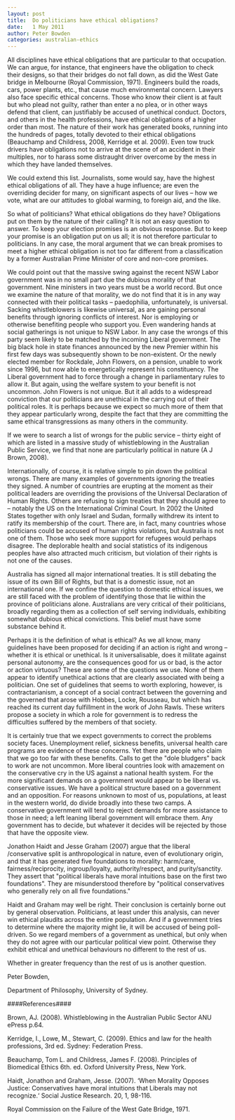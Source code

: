 ```yaml
---
layout: post
title:  Do politicians have ethical obligations?
date:   1 May 2011
author: Peter Bowden
categories: australian-ethics
---
```


All disciplines have ethical obligations that are particular to that occupation. We can argue, for instance, that engineers have the obligation to check their designs, so that their bridges do not fall down, as did the West Gate bridge in Melbourne (Royal Commission, 1971). Engineers build the roads, cars, power plants, etc., that cause much environmental concern. Lawyers also face specific ethical concerns. Those who know their client is at fault but who plead not guilty, rather than enter a no plea, or in other ways defend that client, can justifiably be accused of unethical conduct. Doctors, and others in the health professions, have ethical obligations of a higher order than most. The nature of their work has generated books, running into the hundreds of pages, totally devoted to their ethical obligations (Beauchamp and Childress, 2008, Kerridge et al. 2009). Even tow truck drivers have obligations not to arrive at the scene of an accident in their multiples, nor to harass some distraught driver overcome by the mess in which they have landed themselves.

We could extend this list. Journalists, some would say, have the highest ethical obligations of all. They have a huge influence; are even the overriding decider for many, on significant aspects of our lives – how we vote, what are our attitudes to global warming, to foreign aid, and the like.

So what of politicians? What ethical obligations do they have? Obligations put on them by the nature of their calling? It is not an easy question to answer. To keep your election promises is an obvious response. But to keep your promise is an obligation put on us all; it is not therefore particular to politicians. In any case, the moral argument that we can break promises to meet a higher ethical obligation is not too far different from a classification by a former Australian Prime Minister of core and non-core promises.

We could point out that the massive swing against the recent NSW Labor government was in no small part due the dubious morality of that government. Nine ministers in two years must be a world record. But once we examine the nature of that morality, we do not find that it is in any way connected with their political tasks – paedophilia, unfortunately, is universal. Sacking whistleblowers is likewise universal, as are gaining personal benefits through ignoring conflicts of interest. Nor is employing or otherwise benefiting people who support you. Even wandering hands at social gatherings is not unique to NSW Labor. In any case the wrongs of this party seem likely to be matched by the incoming Liberal government. The big black hole in state finances announced by the new Premier within his first few days was subsequently shown to be non-existent. Or the newly elected member for Rockdale, John Flowers, on a pension, unable to work since 1996, but now able to energetically represent his constituency. The Liberal government had to force through a change in parliamentary rules to allow it. But again, using the welfare system to your benefit is not uncommon. John Flowers is not unique. But it all adds to a widespread conviction that our politicians are unethical in the carrying out of their political roles. It is perhaps because we expect so much more of them that they appear particularly wrong, despite the fact that they are committing the same ethical transgressions as many others in the community.

If we were to search a list of wrongs for the public service – thirty eight of which are listed in a massive study of whistleblowing in the Australian Public Service, we find that none are particularly political in nature (A J Brown, 2008).

Internationally, of course, it is relative simple to pin down the political wrongs. There are many examples of governments ignoring the treaties they signed. A number of countries are erupting at the moment as their political leaders are overriding the provisions of the Universal Declaration of Human Rights. Others are refusing to sign treaties that they should agree to – notably the US on the International Criminal Court. In 2002 the United States together with only Israel and Sudan, formally withdrew its intent to ratify its membership of the court. There are, in fact, many countries whose politicians could be accused of human rights violations, but Australia is not one of them. Those who seek more support for refugees would perhaps disagree. The deplorable health and social statistics of its indigenous peoples have also attracted much criticism, but violation of their rights is not one of the causes.

Australia has signed all major international treaties. It is still debating the issue of its own Bill of Rights, but that is a domestic issue, not an international one. If we confine the question to domestic ethical issues, we are still faced with the problem of identifying those that lie within the province of politicians alone. Australians are very critical of their politicians, broadly regarding them as a collection of self serving individuals, exhibiting somewhat dubious ethical convictions. This belief must have some substance behind it.

Perhaps it is the definition of what is ethical? As we all know, many guidelines have been proposed for deciding if an action is right and wrong – whether it is ethical or unethical. Is it universalisable, does it militate against personal autonomy, are the consequences good for us or bad, is the actor or action virtuous? These are some of the questions we use. None of them appear to identify unethical actions that are clearly associated with being a politician. One set of guidelines that seems to worth exploring, however, is contractarianism, a concept of a social contract between the governing and the governed that arose with Hobbes, Locke, Rousseau, but which has reached its current day fulfillment in the work of John Rawls. These writers propose a society in which a role for government is to redress the difficulties suffered by the members of that society.

It is certainly true that we expect governments to correct the problems society faces. Unemployment relief, sickness benefits, universal health care programs are evidence of these concerns. Yet there are people who claim that we go too far with these benefits. Calls to get the "dole bludgers" back to work are not uncommon. More liberal countries look with amazement on the conservative cry in the US against a national health system. For the more significant demands on a government would appear to be liberal vs. conservative issues. We have a political structure based on a government and an opposition. For reasons unknown to most of us, populations, at least in the western world, do divide broadly into these two camps. A conservative government will tend to reject demands for more assistance to those in need; a left leaning liberal government will embrace them. Any government has to decide, but whatever it decides will be rejected by those that have the opposite view.

Jonathon Haidt and Jesse Graham (2007) argue that the liberal /conservative split is anthropological in nature, even of evolutionary origin, and that it has generated five foundations to morality: harm/care, fairness/reciprocity, ingroup/loyalty, authority/respect, and purity/sanctity. They assert that "political liberals have moral intuitions base on the first two foundations". They are misunderstood therefore by "political conservatives who generally rely on all five foundations."

Haidt and Graham may well be right. Their conclusion is certainly borne out by general observation. Politicians, at least under this analysis, can never win ethical plaudits across the entire population. And if a government tries to determine where the majority might lie, it will be accused of being poll-driven. So we regard members of a government as unethical, but only when they do not agree with our particular political view point. Otherwise they exhibit ethical and unethical behaviours no different to the rest of us.

Whether in greater frequency than the rest of us is another question.

Peter Bowden,

Department of Philosophy, University of Sydney.

####References####

Brown, AJ. (2008). Whistleblowing in the Australian Public Sector ANU ePress p.64.

Kerridge, I., Lowe, M., Stewart, C. (2009). Ethics and law for the health professions, 3rd ed. Sydney: Federation Press.

Beauchamp, Tom L. and Childress, James F. (2008). Principles of Biomedical Ethics 6th. ed. Oxford University Press, New York.

Haidt, Jonathon and Graham, Jesse. (2007). ‘When Morality Opposes Justice: Conservatives have moral intuitions that Liberals may not recognize.‘ Social Justice Research. 20, 1, 98-116.

Royal Commission on the Failure of the West Gate Bridge, 1971.
